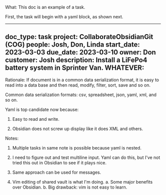 What: This doc is an example of a task. 

First, the task will begin with a yaml block, as shown next.

---
doc_type: task
project: CollaborateObsidianGit (COG)
people: Josh, Don, Linda
start_date: 2023-03-03
due_date: 2023-03-10
owner: Don
customer: Josh
description: Install a LiFePo4 battery system in Sprinter Van.
WHATEVER:    
---

Rationale: If document is in a common data serialization format, it is easy to read into a data base and then read, modify, filter, sort, save and so on.

Common data serialization formats: csv, spreadsheet, json, yaml, xml, and so on. 

Yaml is top candidate now because:

1. Easy to read and write. 

2. Obsidian does not screw up display like it does XML and others. 

Notes:

1. Multiple tasks in same note is possible because yaml is nested.

2. I need to figure out and test multiline input. Yaml can do this, but I've not tried this out in Obsidian to see if it plays nice.   

2. Same approach can be used for messages. 

3. Vim editing of shared vault is what I'm doing.
   a. Some major benefits over Obsidian.
   b. Big drawback: vim is not easy to learn. 

